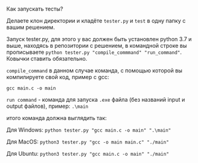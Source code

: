 Как запускать тесты? 

Делаете клон директории и кладёте `tester.py` и `test` в одну папку с вашим решением.

Запуск tester.py, для этого у вас должен  быть установлен python 3.7 и выше, находясь в репозитории с решением, 
в командной строке вы прописываете `python tester.py "compile_commmand" "run_command"`. Ковычки ставить обязательно.

`compile_command` в данном случае команда, с помощью которой вы компилируете свой код, пример с gcc:

`gcc main.c -o main`

`run command` - команда для запуска `.exe` файла (без названий input и output файлов), пример:
`.\main`

итого команда должна выглядить так:

Для Windows:
`python tester.py "gcc main.c -o main" ".\main"`

Для MacOS: 
`python3 tester.py "gcc -o main main.c" "./main"` 

Для Ubuntu:
`python3 tester.py "gcc main.c -o main" "./main"`
